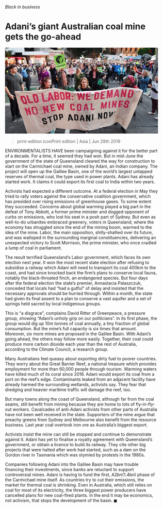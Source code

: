 ###### Black in business

# Adani’s giant Australian coal mine gets the go-ahead 

![image](images/20190629_ASP005_0.jpg) 

> print-edition iconPrint edition | Asia | Jun 29th 2019 

ENVIRONMENTALISTS HAVE been campaigning against it for the better part of a decade. For a time, it seemed they had won. But in mid-June the government of the state of Queensland cleared the way for construction to start on the Carmichael coal mine, owned by Adani, an Indian company. The project will open up the Galilee Basin, one of the world’s largest untapped reserves of thermal coal, the type used in power plants. Adani has already started work. It claims it could export its first coal to India within two years. 

Activists had expected a different outcome. At a federal election in May they tried to rally voters against the conservative coalition government, which has presided over rising emissions of greenhouse gases. To some extent they succeeded. Concerns about global warming played a big part in the defeat of Tony Abbott, a former prime minister and dogged opponent of curbs on emissions, who lost his seat in a posh part of Sydney. But even as well-to-do urbanites embraced greenery, voters in Queensland, where the economy has struggled since the end of the mining boom, warmed to the idea of the mine. Labor, the main opposition, shilly-shallied over its future, and was walloped in the surrounding marginal constituencies, delivering an unexpected victory to Scott Morrison, the prime minister, who once cradled a lump of coal in parliament. 

The result terrified Queensland’s Labor government, which faces its own election next year. It won the most recent state election after refusing to subsidise a railway which Adani will need to transport its coal 400km to the coast, and had since knocked back the firm’s plans to conserve local fauna, notably the black-throated finch, an endangered species. But four days after the federal election the state’s premier, Annastacia Palaszczuk, conceded that locals had “had a gutful” of delay and insisted that the necessary approvals should be hurried through. Within a month, the state had given its final assent to a plan to conserve a vast aquifer and a set of springs held sacred by local indigenous groups. 

This is “a disgrace”, complains David Ritter of Greenpeace, a pressure group, showing “Adani’s unholy grip on our politicians”. In its first phase, the group would dig up 10m tonnes of coal annually, a tiny fraction of global consumption. But the mine’s full capacity is six times that amount. Moreover, six more mines are proposed in the Galilee Basin. With Adani’s going ahead, the others may follow more easily. Together, their coal could produce more carbon dioxide each year than the rest of Australia, according to the Climate Council, a research group. 

Many Australians feel queasy about exporting dirty fuel to poorer countries. They worry about the Great Barrier Reef, a national treasure which provides employment for more than 60,000 people through tourism. Warming waters have killed much of its coral since 2016. Adani would export its coal from a port on the reef’s edge. Contaminants leaked from an adjacent facility have already harmed the surrounding wetlands, activists say. They fear that dredging and heavier maritime traffic will damage the reef, too. 

But many towns along the coast of Queensland, although far from the coal seams, still benefit from mining because they are home to lots of fly-in-fly-out workers. Cavalcades of anti-Adani activists from other parts of Australia have not been well received in the state. Supporters of the mine argue that preachy greens from Sydney and Melbourne also benefit from the resource business. Last year coal overtook iron ore as Australia’s biggest export. 

Activists insist the mine can still be stopped and continue to demonstrate against it. Adani has yet to finalise a royalty agreement with Queensland’s government, or obtain a licence to build its railway. They cite other big projects that were halted after work had started, such as a dam on the Gordon river in Tasmania which was stymied by protests in the 1980s. 

Companies following Adani into the Galilee Basin may have trouble financing their investments, since banks are reluctant to support controversial mines. Adani is having to fund the first, A$2bn ($1.4bn) phase of the Carmichael mine itself. As countries try to cut their emissions, the market for thermal coal is shrinking. Even in Australia, which still relies on coal for most of its electricity, the three biggest power producers have cancelled plans for new coal-fired plants. In the end it may be economics, not activism, that stops the development of the basin. ◼ 

